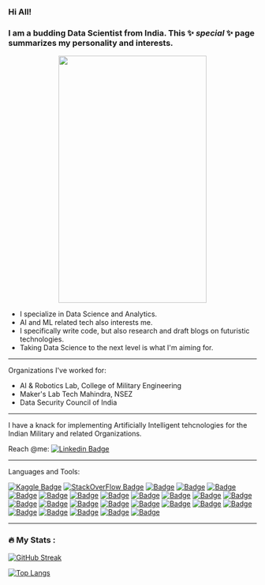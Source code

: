 ### Hi All!

### I am a budding Data Scientist from India. This ✨ _special_ ✨ page summarizes my personality and interests.

<div align="center">
  <img src="https://cdn-images-1.medium.com/v2/resize:fit:1000/1*f_jMU79UDJnbaisGewI6Cw.jpeg" width="300" height="500"/>
</div>

- I specialize in Data Science and Analytics.
- AI and ML related tech also interests me.
- I specifically write code, but also research and draft blogs on futuristic technologies.
- Taking Data Science to the next level is what I'm aiming for.

---

Organizations I've worked for:

- AI & Robotics Lab, College of Military Engineering
- Maker's Lab Tech Mahindra, NSEZ
- Data Security Council of India
---
I have a knack for implementing Artificially Intelligent tehcnologies for the Indian Military and related Organizations.

Reach @me: [![Linkedin Badge](https://img.shields.io/badge/-LinkedIn-blue?style=flat&logo=Linkedin&logoColor=white)](https://www.linkedin.com/in/aarushi-kumar-a0769118b/)

---

Languages and Tools:

[![Kaggle Badge](https://img.shields.io/badge/Kaggle-20BEFF?style=for-the-badge&logo=Kaggle&logoColor=white)](https://www.kaggle.com/aarushikumar)  [![StackOverFlow Badge](https://img.shields.io/badge/Stack_Overflow-FE7A16?style=for-the-badge&logo=stack-overflow&logoColor=white)](https://stackoverflow.com/users/16428121/aarux-01)  [![ Badge](https://img.shields.io/badge/Amazon_AWS-FF9900?style=for-the-badge&logo=amazonaws&logoColor=white)]()  [![ Badge](https://img.shields.io/badge/Python-3776AB?style=for-the-badge&logo=python&logoColor=white)]()  [![ Badge](https://img.shields.io/badge/HTML-239120?style=for-the-badge&logo=html5&logoColor=white)]()  [![ Badge](https://img.shields.io/badge/CSS-239120?&style=for-the-badge&logo=css3&logoColor=white)]()  [![ Badge](https://img.shields.io/badge/JavaScript-F7DF1E?style=for-the-badge&logo=javascript&logoColor=black)]()  [![ Badge](https://img.shields.io/badge/Java-ED8B00?style=for-the-badge&logo=openjdk&logoColor=white)]()  [![ Badge](https://img.shields.io/badge/R-276DC3?style=for-the-badge&logo=r&logoColor=white)]()  [![ Badge](https://img.shields.io/badge/Markdown-000000?style=for-the-badge&logo=markdown&logoColor=white)]()  [![ Badge](https://img.shields.io/badge/MySQL-00000F?style=for-the-badge&logo=mysql&logoColor=white)]()  [![ Badge](https://img.shields.io/badge/MongoDB-4EA94B?style=for-the-badge&logo=mongodb&logoColor=white)]()  [![ Badge](https://img.shields.io/badge/Microsoft_Excel-217346?style=for-the-badge&logo=microsoft-excel&logoColor=white)]()  [![ Badge](https://img.shields.io/badge/Tableau-E97627?style=for-the-badge&logo=Tableau&logoColor=white)]()  [![ Badge](https://img.shields.io/badge/TensorFlow-FF6F00?style=for-the-badge&logo=tensorflow&logoColor=white)]()  [![ Badge](https://img.shields.io/badge/Heroku-430098?style=for-the-badge&logo=heroku&logoColor=white)]()  [![ Badge](https://img.shields.io/badge/Canva-%2300C4CC.svg?&style=for-the-badge&logo=Canva&logoColor=white)]()  [![ Badge](https://img.shields.io/badge/Eclipse-2C2255?style=for-the-badge&logo=eclipse&logoColor=white)]()  [![ Badge](https://img.shields.io/badge/RStudio-75AADB?style=for-the-badge&logo=RStudio&logoColor=white)]()  [![ Badge](https://img.shields.io/badge/Visual_Studio_Code-0078D4?style=for-the-badge&logo=visual%20studio%20code&logoColor=white)]()  [![ Badge](https://img.shields.io/badge/IntelliJ_IDEA-000000.svg?style=for-the-badge&logo=intellij-idea&logoColor=white)]()  [![ Badge](https://img.shields.io/badge/Colab-F9AB00?style=for-the-badge&logo=googlecolab&color=525252)]()  [![ Badge](https://img.shields.io/badge/apache%20netbeans-1B6AC6?style=for-the-badge&logo=apache%20netbeans%20IDE&logoColor=white)]()  [![ Badge](https://img.shields.io/badge/Trello-0052CC?style=for-the-badge&logo=trello&logoColor=white)]()  [![ Badge](https://img.shields.io/badge/GIT-E44C30?style=for-the-badge&logo=git&logoColor=white)]()  [![ Badge](https://img.shields.io/badge/-Jupyter-black?style=for-the-badge&logo=Jupyter)]()

---

### :fire: My Stats :

[![GitHub Streak](http://github-readme-streak-stats.herokuapp.com?user=your-aarux-11&theme=dark&background=000000)](https://git.io/streak-stats)

[![Top Langs](https://github-readme-stats.vercel.app/api/top-langs/?username=aarux-11&layout=compact&theme=vision-friendly-dark)](https://github.com/anuraghazra/github-readme-stats)

<!--
Add Blogs on dev.to link: https://www.sitepoint.com/github-profile-readme/#:~:text=Adding%20Languages%20and%20Tools&text=For%20the%20heading%2C%20add%20the,in%20the%20DevIcons%20GitHub%20Repository.
-->
